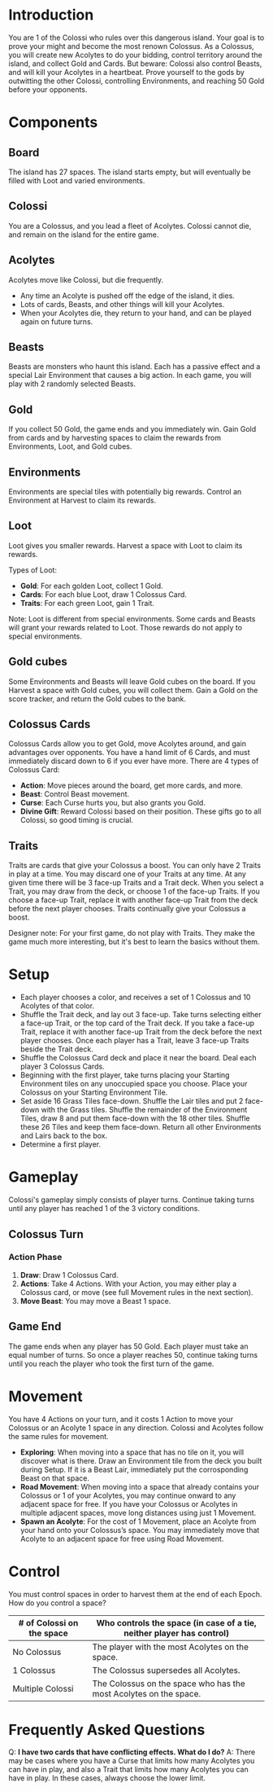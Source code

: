 # Introduction

You are 1 of the Colossi who rules over this dangerous island. Your goal is to prove your might and become the most renown Colossus. As a Colossus, you will create new Acolytes to do your bidding, control territory around the island, and collect Gold and Cards. But beware: Colossi also control Beasts, and will kill your Acolytes in a heartbeat. Prove yourself to the gods by outwitting the other Colossi, controlling Environments, and reaching 50 Gold before your opponents.
 
# Components

## Board 
The island has 27 spaces. The island starts empty, but will eventually be filled with Loot and varied environments.

## Colossi
You are a Colossus, and you lead a fleet of Acolytes.  Colossi cannot die, and remain on the island for the entire game.

## Acolytes
Acolytes move like Colossi, but die frequently. 
- Any time an Acolyte is pushed off the edge of the island, it dies.
- Lots of cards, Beasts, and other things will kill your Acolytes.
- When your Acolytes die, they return to your hand, and can be played again on future turns.

## Beasts
Beasts are monsters who haunt this island. Each has a passive effect and a special Lair Environment that causes a big action. In each game, you will play with 2 randomly selected Beasts.

## Gold
If you collect 50 Gold, the game ends and you immediately win. Gain Gold from cards and by harvesting spaces to claim the rewards from Environments, Loot, and Gold cubes.

## Environments
Environments are special tiles with potentially big rewards. Control an Environment at Harvest to claim its rewards. 

## Loot 
Loot gives you smaller rewards. Harvest a space with Loot to claim its rewards. 

Types of Loot: 
- **Gold**: For each golden Loot, collect 1 Gold.
- **Cards**: For each blue Loot, draw 1 Colossus Card.
- **Traits**: For each green Loot, gain 1 Trait. 

Note: Loot is different from special environments. Some cards and Beasts will grant your rewards related to Loot. Those rewards do not apply to special environments.

## Gold cubes
Some Environments and Beasts will leave Gold cubes on the board. If you Harvest a space with Gold cubes, you will collect them. Gain a Gold on the score tracker, and return the Gold cubes to the bank.

## Colossus Cards
Colossus Cards allow you to get Gold, move Acolytes around, and gain advantages over opponents. You have a hand limit of 6 Cards, and must immediately discard down to 6 if you ever have more. There are 4 types of Colossus Card:

- **Action**: Move pieces around the board, get more cards, and more.
- **Beast**: Control Beast movement.
- **Curse**: Each Curse hurts you, but also grants you Gold.
- **Divine Gift**: Reward Colossi based on their position. These gifts go to all Colossi, so good timing is crucial.

## Traits
Traits are cards that give your Colossus a boost. You can only have 2 Traits in play at a time. You may discard one of your Traits at any time. At any given time there will be 3 face-up Traits and a Trait deck. When you select a Trait, you may draw from the deck, or choose 1 of the face-up Traits. If you choose a face-up Trait, replace it with another face-up Trait from the deck before the next player chooses. Traits continually give your Colossus a boost. 

Designer note: For your first game, do not play with Traits. They make the game much more interesting, but it's best to learn the basics without them.

# Setup

- Each player chooses a color, and receives a set of 1 Colossus and 10 Acolytes of that color. 
- Shuffle the Trait deck, and lay out 3 face-up. Take turns selecting either a face-up Trait, or the top card of the Trait deck. If you take a face-up Trait, replace it with another face-up Trait from the deck before the next player chooses. Once each player has a Trait, leave 3 face-up Traits beside the Trait deck.
- Shuffle the Colossus Card deck and place it near the board. Deal each player 3 Colossus Cards.
- Beginning with the first player, take turns placing your Starting Environment tiles on any unoccupied space you choose. Place your Colossus on your Starting Environment Tile.
- Set aside 16 Grass Tiles face-down. Shuffle the Lair tiles and put 2 face-down with the Grass tiles. Shuffle the remainder of the Environment Tiles, draw 8 and put them face-down with the 18 other tiles. Shuffle these 26 Tiles and keep them face-down. Return all other Environments and Lairs back to the box.
- Determine a first player. 

# Gameplay

Colossi's gameplay simply consists of player turns. Continue taking turns until any player has reached 1 of the 3 victory conditions.

## Colossus Turn

### Action Phase
1. **Draw**: Draw 1 Colossus Card.
2. **Actions**: Take 4 Actions. With your Action, you may either play a Colossus card, or move (see full Movement rules in the next section).
3. **Move Beast**: You may move a Beast 1 space.

## Game End

The game ends when any player has 50 Gold. Each player must take an equal number of turns. So once a player reaches 50, continue taking turns until you reach the player who took the first turn of the game.

# Movement
You have 4 Actions on your turn, and it costs 1 Action to move your Colossus or an Acolyte 1 space in any direction. Colossi and Acolytes follow the same rules for movement.
- **Exploring**: When moving into a space that has no tile on it, you will discover what is there. Draw an Environment tile from the deck you built during Setup. If it is a Beast Lair, immediately put the corrosponding Beast on that space.
- **Road Movement**: When moving into a space that already contains your Colossus or 1 of your Acolytes, you may continue onward to any adjacent space for free. If you have your Colossus or Acolytes in multiple adjacent spaces, move long distances using just 1 Movement.
- **Spawn an Acolyte**: For the cost of 1 Movement, place an Acolyte from your hand onto your Colossus’s space. You may immediately move that Acolyte to an adjacent space for free using Road Movement.

# Control
You must control spaces in order to harvest them at the end of each Epoch. How do you control a space?

| # of Colossi on the space| Who controls the space (in case of a tie, neither player has control) |
|----------|----------|
| No Colossus  | The player with the most Acolytes on the space. | 
| 1 Colossus   | The Colossus supersedes all Acolytes. | 
| Multiple Colossi   | The Colossus on the space who has the most Acolytes on the space. | 

# Frequently Asked Questions

Q: **I have two cards that have conflicting effects. What do I do?**
A: There may be cases where you have a Curse that limits how many Acolytes you can have in play, and also a Trait that limits how many Acolytes you can have in play. In these cases, always choose the lower limit. 
